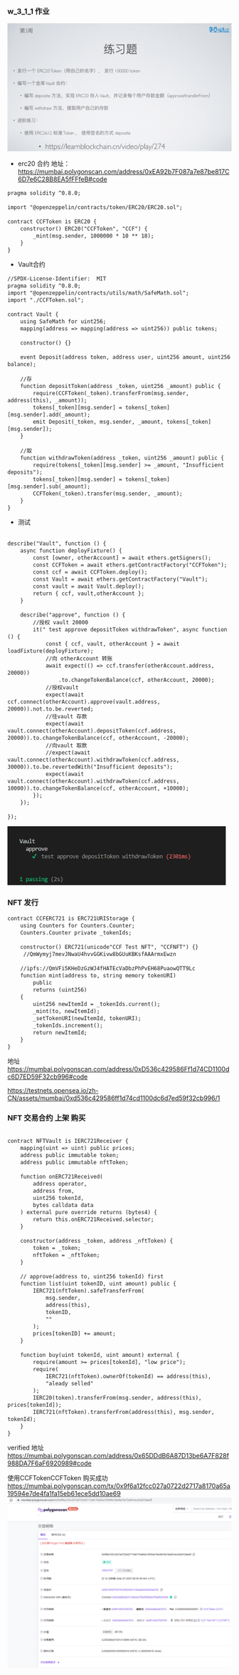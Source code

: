 ### w_3_1_1 作业

![2](https://github.com/cloudcatfun/upchaincamp/blob/main/w_3_1/pngs/w_3_1.png)

-   erc20 合约
地址：https://mumbai.polygonscan.com/address/0xEA92b7F087a7e87be817C6D7e6C28B8EA5fFFfeB#code
```
pragma solidity ^0.8.0;

import "@openzeppelin/contracts/token/ERC20/ERC20.sol";

contract CCFToken is ERC20 {
    constructor() ERC20("CCFToken", "CCF") {
        _mint(msg.sender, 1000000 * 10 ** 18);
    }
}

```
- Vault合约
```
//SPDX-License-Identifier:  MIT
pragma solidity ^0.8.0;
import "@openzeppelin/contracts/utils/math/SafeMath.sol";
import "./CCFToken.sol";

contract Vault {
    using SafeMath for uint256;
    mapping(address => mapping(address => uint256)) public tokens;

    constructor() {}

    event Deposit(address token, address user, uint256 amount, uint256 balance);

    //存
    function depositToken(address _token, uint256 _amount) public {
        require(CCFToken(_token).transferFrom(msg.sender, address(this), _amount));
        tokens[_token][msg.sender] = tokens[_token][msg.sender].add(_amount);
        emit Deposit(_token, msg.sender, _amount, tokens[_token][msg.sender]);
    }

    //取
    function withdrawToken(address _token, uint256 _amount) public {
        require(tokens[_token][msg.sender] >= _amount, "Insufficient deposits");
        tokens[_token][msg.sender] = tokens[_token][msg.sender].sub(_amount);
        CCFToken(_token).transfer(msg.sender, _amount);
    }
}

```
- 测试
```

describe("Vault", function () {
    async function deployFixture() {
        const [owner, otherAccount] = await ethers.getSigners();
        const CCFToken = await ethers.getContractFactory("CCFToken");
        const ccf = await CCFToken.deploy();
        const Vault = await ethers.getContractFactory("Vault");
        const vault = await Vault.deploy();
        return { ccf, vault,otherAccount };
    }

    describe("approve", function () {
        //授权 vault 20000
        it(" test approve depositToken withdrawToken", async function () {
            const { ccf, vault, otherAccount } = await loadFixture(deployFixture);
            //向 otherAccount 转账    
            await expect(() => ccf.transfer(otherAccount.address, 20000))
                .to.changeTokenBalance(ccf, otherAccount, 20000);
            //授权vault
            expect(await ccf.connect(otherAccount).approve(vault.address, 20000)).not.to.be.reverted;
            //往vault 存款
            expect(await vault.connect(otherAccount).depositToken(ccf.address, 20000)).to.changeTokenBalance(ccf, otherAccount, -20000);
            //向vault 取款
            //expect(await vault.connect(otherAccount).withdrawToken(ccf.address, 30000)).to.be.revertedWith("Insufficient deposits");
            expect(await vault.connect(otherAccount).withdrawToken(ccf.address, 10000)).to.changeTokenBalance(ccf, otherAccount, +10000);
        });
    });
  
});

```
![1](https://github.com/cloudcatfun/upchaincamp/blob/main/w_3_1/pngs/test.png)


### NFT 发行
```
contract CCFERC721 is ERC721URIStorage {
    using Counters for Counters.Counter;
    Counters.Counter private _tokenIds;

    constructor() ERC721(unicode"CCF Test NFT", "CCFNFT") {}  
     //QmWymyj7mevJNwaU4hvvGGKivw8bGUuKBKsfAAArmxEwzn

    //ipfs://QmVFi5KHeDzGzWJ4fHATEcVaDbzPhPvEH68PuaowQTT9Lc
    function mint(address to, string memory tokenURI)
        public
        returns (uint256)
    {
        uint256 newItemId = _tokenIds.current();
        _mint(to, newItemId);
        _setTokenURI(newItemId, tokenURI);
        _tokenIds.increment();
        return newItemId;
    }
}
```
地址
https://mumbai.polygonscan.com/address/0xD536c429586Ff1d74CD1100dc6D7ED59F32cb996#code

https://testnets.opensea.io/zh-CN/assets/mumbai/0xd536c429586ff1d74cd1100dc6d7ed59f32cb996/1

### NFT 交易合约 上架 购买
```

contract NFTVault is IERC721Receiver {
    mapping(uint => uint) public prices;
    address public immutable token;
    address public immutable nftToken;

    function onERC721Received(
        address operator,
        address from,
        uint256 tokenId,
        bytes calldata data
    ) external pure override returns (bytes4) {
        return this.onERC721Received.selector;
    }

    constructor(address _token, address _nftToken) {
        token = _token;
        nftToken = _nftToken;
    }

    // approve(address to, uint256 tokenId) first
    function list(uint tokenID, uint amount) public {
        IERC721(nftToken).safeTransferFrom(
            msg.sender,
            address(this),
            tokenID,
            ""
        );
        prices[tokenID] += amount;
    }

    function buy(uint tokenId, uint amount) external {
        require(amount >= prices[tokenId], "low price");
        require(
            IERC721(nftToken).ownerOf(tokenId) == address(this),
            "aleady selled"
        );
        IERC20(token).transferFrom(msg.sender, address(this), prices[tokenId]);
        IERC721(nftToken).transferFrom(address(this), msg.sender, tokenId);
    }
}

```
verified 地址 
https://mumbai.polygonscan.com/address/0x65DDdB6A87D13be6A7F828f988DA7F6aF6920989#code

使用CCFTokenCCFToken 购买成功
https://mumbai.polygonscan.com/tx/0x9f6a12fcc027a0722d2717a8170a65a19594e7de4fa1fa15eb61ece5dd10ae69
![3](https://github.com/cloudcatfun/upchaincamp/blob/main/w_3_1/pngs/w_3_2.png)

